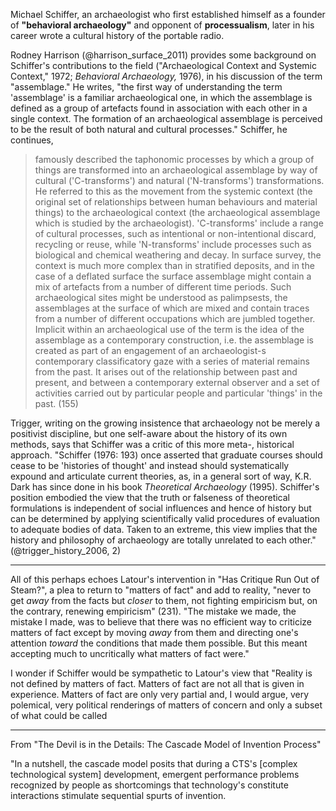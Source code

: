 Michael Schiffer, an archaeologist who first established himself as a founder of **"behavioral archaeology"** and opponent of **processualism**, later in his career wrote a cultural history of the portable radio.

Rodney Harrison (@harrison_surface_2011) provides some background on Schiffer's contributions to the field ("Archaeological Context and Systemic Context," 1972; *Behavioral Archaeology,* 1976), in his discussion of the term "assemblage."  He writes, "the first way of understanding the term 'assemblage' is a familiar archaeological one, in which the assemblage is defined as a group of artefacts found in association with each other in a single context.  The formation of an archaeological assemblage is perceived to be the result of both natural and cultural processes."  Schiffer, he continues,

> famously described the taphonomic processes by which a group of things are transformed into an archaeological assemblage by way of cultural ('C-transforms') and natural ('N-transforms') transformations.  He referred to this as the movement from the systemic context (the original set of relationships between human behaviours and material things) to the archaeological context (the archaeological assemblage which is studied by the archaeologist).  'C-transforms' include a range of cultural processes, such as intentional or non-intentional discard, recycling or reuse, while 'N-transforms' include processes such as biological and chemical weathering and decay.  In surface survey, the context is much more complex than in stratified deposits, and in the case of a deflated surface the surface assemblage might contain a mix of artefacts from a number of different time periods.  Such archaeological sites might be understood as palimpsests, the assemblages at the surface of which are mixed and contain traces from a number of different occupations which are jumbled together.  Implicit within an archaeological use of the term is the idea of the assemblage as a contemporary construction, i.e. the assemblage is created as part of an engagement of an archaeologist-s contemporary classificatory gaze with a series of material remains from the past.  It arises out of the relationship between past and present, and between a contemporary external observer and a set of activities carried out by particular people and particular 'things' in the past. (155)

Trigger, writing on the growing insistence that archaeology not be merely a positivist discipline, but one self-aware about the history of its own methods, says that Schiffer was a critic of this more meta-, historical approach.  "Schiffer (1976: 193) once asserted that graduate courses should cease to be 'histories of thought' and instead should systematically expound and articulate current theories, as, in a general sort of way, K.R. Dark has since done in his book *Theoretical Archaeology* (1995).  Schiffer's position embodied the view that the truth or falseness of theoretical formulations is independent of social influences and hence of history but can be determined by applying scientifically valid procedures of evaluation to adequate bodies of data.  Taken to an extreme, this view implies that the history and philosophy of archaeology are totally unrelated to each other." (@trigger_history_2006, 2)

* * * 
All of this perhaps echoes Latour's intervention in "Has Critique Run Out of Steam?", a plea to return to "matters of fact" and add to reality, "never to get *away* from the facts but *closer* to them, not fighting empiricism but, on the contrary, renewing empiricism" (231).  "The mistake we made, the mistake I made, was to believe that there was no efficient way to criticize matters of fact except by moving *away* from them and directing one's attention *toward* the conditions that made them possible.  But this meant accepting much to uncritically what matters of fact were."

I wonder if Schiffer would be sympathetic to Latour's view that "Reality is not defined by matters of fact.  Matters of fact are not all that is given in experience.  Matters of fact are only very partial and, I would argue, very polemical, very political renderings of matters of concern and only a subset of what could be called 
* * * 

From "The Devil is in the Details: The Cascade Model of Invention Process"

"In a nutshell, the cascade model posits that during a CTS's [complex technological system] development, emergent performance problems recognized by people as shortcomings that technology's constitute interactions stimulate sequential spurts of invention.  